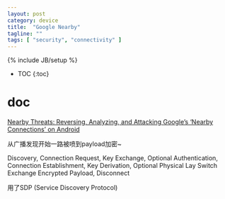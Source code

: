 ```yaml
---
layout: post
category: device
title:  "Google Nearby"
tagline: ""
tags: [ "security", "connectivity" ] 
---
```

{% include JB/setup %}

* TOC
{:toc}

# doc 

[Nearby Threats: Reversing, Analyzing, and Attacking Google’s ‘Nearby Connections’ on Android](https://www.ndss-symposium.org/ndss-paper/nearby-threats-reversing-analyzing-and-attacking-googles-nearby-connections-on-android/)


从广播发现开始一路被喷到payload加密~

Discovery, Connection Request, Key Exchange, Optional Authentication, Connection Establishment, Key Derivation, Optional Physical Lay Switch Exchange Encrypted Payload, Disconnect

用了SDP (Service Discovery Protocol)

